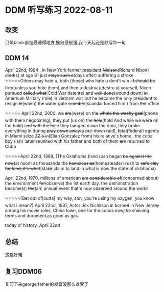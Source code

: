 # DDM 听写练习 2022-08-11

## 改变

只填blank都是最难得地方,挫败感很强,我今天起还是默写每一句

## DDM 14
April 22nd, 1994 , In New York former president ~~Niclson~~(Richard Nixon) die~~d~~(s) at age 81 just ~~stays such a~~(days after) suffering a stroke
⭐️⭐️⭐⭐️⭐Others may hate u, both (those) who hate u dont't win ~~, I should be firm~~(unless you hate them) and then u ~~destruct~~(destro y) yourself, 
Nixon pursued ~~called what~~(Cold War detente) and ~~well done~~(wound down) ~~in~~ American Military (role) in vietnam war
but he became the only president to resign ~~in~~(when) the water gate ~~scamble~~(scandal forced him ) from ~~the~~ office

⭐️⭐️⭐⭐️⭐ April 22nd, 2000. we ~~are~~(were) on the ~~whole the washy gadi~~(phone with them negotiating), 
 they put (us on) the ~~hole~~(hold And while we were on the hold) ~~and with the hole~~ they banged down the door, they broke everything in
during ~~pray down away~~(a pre-down raid), ~~fetal~~(federal) agents in Miami seize ~~ZZ's in~~(Elian Gonzalez from) his relative's home , 
the cuba boy (is()) latter reunited with his father and both of them  ~~are~~ returned to Cuba

⭐️⭐️⭐⭐️⭐April 22nd, 1889, (The Oklahoma )land rush began ~~be against the new~~(at noon) as thousands the ~~homeless as~~(homesteader) 
rush to ~~safe clay for land, it's what~~(stake claim to land in what is now the state of oklahoma) 

April 22nd, 1970, millions of american ~~are considerable of~~(concerned about) the environment ~~for~~(observe) the 1st earth day. 
the demonstration become(s) ~~the~~(an) annual event that's now observed around the world

⭐️⭐️⭐⭐️⭐(Get out of[outta] my way, son, you're using my oxygen, you know what I mean?)
April 22nd, 1937, Actor Jck Nichilson in born~~ed~~ in New Jersey among his movie roles, China town, one for the cocos now,the shinning
terms and durament,as good as gas.

today of history. April  22nd

## 总结

这篇好难


## 复习DDM06
复习下来george father的发音没那么难受了